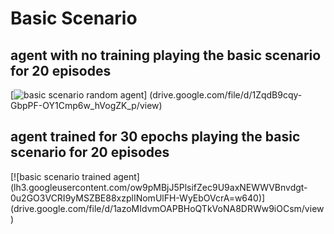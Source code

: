 # Basic Scenario

agent with no training playing the basic scenario for 20 episodes
-----------------------------------------------------------------

[![basic scenario random agent](lh3.googleusercontent.com/uJx0vUdRs4BLvRPAKVnmq2RtK3loA_MjPCog4HALs6pqJGKsOMwqNleU6hHW0LHzhZMP2cETfxw=w640)]
(drive.google.com/file/d/1ZqdB9cqy-GbpPF-OY1Cmp6w_hVogZK_p/view)

agent trained for 30 epochs playing the basic scenario for 20 episodes
----------------------------------------------------------------------

[![basic scenario trained agent]
(lh3.googleusercontent.com/ow9pMBjJ5PlsifZec9U9axNEWWVBnvdgt-0u2GO3VCRI9yMSZBE88xzplINomUlFH-WyEbOVcrA=w640)]
(drive.google.com/file/d/1azoMIdvmOAPBHoQTkVoNA8DRWw9iOCsm/view)